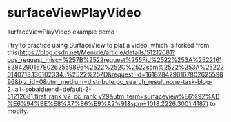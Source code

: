 # surfaceViewPlayVideo

surfaceViewPlayVideo example demo

I try to practice using SurfaceView to plat a video, which is forked from this(https://blog.csdn.net/Menixle/article/details/51212681?ops_request_misc=%257B%2522request%255Fid%2522%253A%2522161828429016780262559896%2522%252C%2522scm%2522%253A%252220140713.130102334..%2522%257D&request_id=161828429016780262559896&biz_id=0&utm_medium=distribute.pc_search_result.none-task-blog-2~all~sobaiduend~default-2-51212681.first_rank_v2_pc_rank_v29&utm_term=surfaceview%E6%92%AD%E6%94%BE%E8%A7%86%E9%A2%91&spm=1018.2226.3001.4187) to modify.
